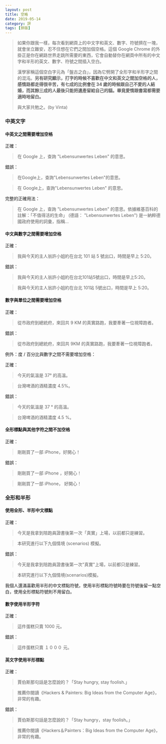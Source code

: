```yaml
---
layout: post
title: 空格
date: 2019-05-14
category: 評
tags: [排版]
---
```


> 如果你跟我一樣，每次看到網頁上的中文字和英文、數字、符號擠在一塊，就會坐立難安，忍不住想在它們之間加個空格。這個 Google Chrome 的外掛正是你在網路世界走跳所需要的東西，它會自動替你在網頁中所有的中文字和半形的英文、數字、符號之間插入空白。
> 
> 漢學家稱這個空白字元為「盤古之白」，因為它劈開了全形字和半形字之間的混沌。**另有研究顯示，打字的時候不喜歡在中文和英文之間加空格的人，感情路都走得很辛苦，有七成的比例會在 34 歲的時候跟自己不愛的人結婚，而其餘三成的人最後只能把遺產留給自己的貓。畢竟愛情跟書寫都需要適時地留白。**
> 
> 與大家共勉之。(by Vinta)

<!--more-->

### 中英文字

#### 中英文之間需要增加空格

正確：

> 在 Google 上，查詢 "Lebensunwertes Leben" 的意思。

錯誤：

> 在Google上，查詢"Lebensunwertes Leben"的意思。

> 在 Google上，查詢"Lebensunwertes Leben" 的意思。

完整的正確用法：

> 在 Google 上，查詢 "Lebensunwertes Leben" 的意思。依據維基百科的註解：「不值得活的生命」 (德語： "Lebensunwertes Leben") 是一納粹德國政府使用的詞彙，指稱...


#### 中文與數字之間需要增加空格

正確：

> 我與今天的主人翁許小姐約在台北 101 站 5 號出口，時間是早上 5:20。

錯誤：

> 我與今天的主人翁許小姐約在台北101站5號出口，時間是早上5:20。

> 我與今天的主人翁許小姐約在台北 101站 5號出口，時間是早上 5:20。

#### 數字與單位之間需要增加空格

正確：

> 從市政府到總統府，來回共 9 KM 的真實路跑，我要牽著一位視障跑者。

錯誤：

> 從市政府到總統府，來回共 9KM 的真實路跑，我要牽著一位視障跑者。

例外：度 / 百分比與數字之間不需要增加空格：

正確：

> 今天的氣溫是 37° 的高溫。

> 台灣啤酒的酒精濃度 4.5%。

錯誤：

> 今天的氣溫是 37 ° 的高溫。

> 台灣啤酒的酒精濃度 4.5 %。

#### 全形標點與其他字符之間不加空格

正確：

> 剛剛買了一部 iPhone，好開心！

錯誤：

> 剛剛買了一部 iPhone ，好開心！

> 剛剛買了一部 iPhone， 好開心！


### 全形和半形

#### 使用全形、半形中文標點

正確：

> 今天是我拿到陪跑員證書後第一次「真實」上場，以前都只是練習。

> 本研究進行以下九個情境 (scenarios) 模擬。

錯誤：

> 今天是我拿到陪跑員證書後第一次"真實"上場，以前都只是練習。

> 本研究進行以下九個情境(scenarios)模擬。

我個人還滿喜歡用半形的中文標點符號，使用半形標點符號時要在符號後留一點空白，使用全形標點符號則不用留白。


#### 數字使用半形字符

正確：

> 這件蛋糕只賣 1000 元。

錯誤：

>這件蛋糕只賣 １０００ 元。


#### 英文字使用半形標點

正確：

> 賈伯斯那句話是怎麼說的？「Stay hungry, stay foolish.」

> 推薦你閱讀《Hackers & Painters: Big Ideas from the Computer Age》，非常的有趣。

錯誤：

> 賈伯斯那句話是怎麼說的？「Stay hungry，stay foolish。」

> 推薦你閱讀《Hackers＆Painters：Big Ideas from the Computer Age》，非常的有趣。

